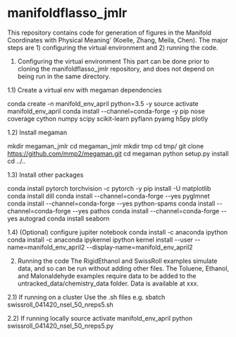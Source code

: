 # manifoldflasso_jmlr
This repository contains code for generation of figures in the Manifold Coordinates with Physical Meaning’ (Koelle, Zhang, Meila, Chen).
The major steps are 1) configuring the virtual environment and 2) running the code.

1) Configuring the virtual environment
This part can be done prior to cloning the manifoldflasso_jmlr repository, and does not depend on being run in the same directory.

1.1) Create a virtual env with megaman dependencies

conda create -n manifold_env_april python=3.5 -y
source activate manifold_env_april
conda install --channel=conda-forge -y pip nose coverage cython numpy scipy scikit-learn pyflann pyamg h5py plotly

1.2) Install megaman

mkdir megaman_jmlr
cd megaman_jmlr
mkdir tmp
cd tmp/
git clone https://github.com/mmp2/megaman.git
cd megaman
python setup.py install
cd ../..

1.3) Install other packages

conda install pytorch torchvision -c pytorch -y
pip install -U matplotlib
conda install dill
conda install --channel=conda-forge --yes pyglmnet
conda install --channel=conda-forge --yes python-spams
conda install --channel=conda-forge --yes pathos
conda install --channel=conda-forge --yes autograd
conda install seaborn

1.4) (Optional) configure jupiter notebook
conda install -c anaconda ipython
conda install -c anaconda ipykernel
ipython kernel install --user --name=manifold_env_april2 --display-name=manifold_env_april2

2) Running the code
The RigidEthanol and SwissRoll examples simulate data, and so can be run without adding other files.  The Toluene, Ethanol, and Malonaldehyde examples require data to be added to the untracked_data/chemistry_data folder.  Data is available at xxx.

2.1) If running on a cluster
Use the .sh files e.g. 
sbatch swissroll_041420_nsel_50_nreps5.sh

2.2) If running locally
source activate manifold_env_april
python swissroll_041420_nsel_50_nreps5.py





